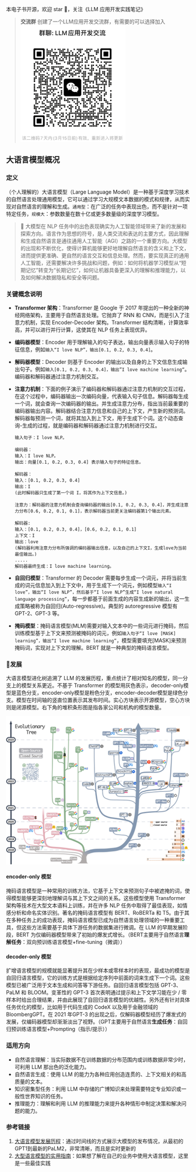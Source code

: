 本电子书开源，欢迎 star 🌟，关注《LLM 应用开发实践笔记》

> **交流群** 创建了一个LLM应用开发交流群，有需要的可以选择加入
![](../images/group.png)

## 大语言模型概况

### 定义
（个人理解的）大语言模型（Large Language Model）是一种基于深度学习技术的自然语言处理通用模型，它可以通过学习大规模文本数据的模式和规律，从而实现对自然语言的理解和生成。`通用型`：在广泛的任务中表现出色，而不是针对一项特定任务，`规模大`：参数数量在数十亿或更多数量级的深度学习模型。

> 🤖️ 大模型在 NLP 任务中的出色表现确实为人工智能领域带来了新的发展和探索方向。语言作为思想的符号，是人类交流和表达的主要方式，因此理解和生成自然语言是通往通用人工智能（AGI）之路的一个重要方向。大模型的出现和不断优化，使得计算机能够更好地理解自然语言的含义和上下文，进而提供更准确、更自然的语言交互和信息处理。然而，要实现真正的通用人工智能，还需要解决许多挑战和问题，例如：如何将机器学习模型从“短期记忆”转变为“长期记忆”，如何让机器具备更深入的理解和推理能力，以及如何解决数据隐私和安全等问题。

### 关键概念说明
- **Transformer 架构**：Transformer 是 Google 于 2017 年提出的一种全新的神经网络架构，主要用于自然语言处理。它抛弃了 RNN 和 CNN，而是引入了注意力机制，实现 Encoder-Decoder 架构。Transformer 结构清晰，计算效率高，并可以进行并行计算，这使其在 NLP 任务上表现优异。

- **编码器模型**：Encoder 用于理解输入的句子表达，输出向量表示输入句子的特征信息，例如`输入“I love NLP”，输出[0.1, 0.2, 0.3, 0.4]`。

- **解码器模型**：Decoder 则基于 Encoder 的输出以及自身的上下文信息生成输出句子。例如`输入[0.1, 0.2, 0.3, 0.4]，输出”I love machine learning“`。编码器和解码器通过注意力机制交互。

- **注意力机制**：下面的例子演示了编码器和解码器通过注意力机制的交互过程，在这个过程中，编码器输出一次编码向量，代表输入句子信息。解码器每生成一个词，就会查询一次编码器的输出。并生成注意力分布，指出当前最重要的编码器输出内容。解码器结合注意力信息和自己的上下文，产生新的预测词。解码器每预测一个词，就将其加入到上下文，用于生成下个词。这个动态查询-生成的过程，就是编码器和解码器通过注意力机制进行交互。
    ```
    输入句子：I love NLP。

    编码器：
    输入：I love NLP。
    输出：向量[0.1, 0.2, 0.3, 0.4] 表示输入句子的特征信息。

    解码器：
    输入：[0.1, 0.2, 0.3, 0.4]  
    输出：I 
    (此时解码器只生成了第一个词 I，将其作为上下文信息。)

    注意力：解码器的注意力机制会查询编码器的输出[0.1, 0.2, 0.3, 0.4]，并生成注意力分布[0.6, 0.2, 0.1, 0.1]，表示解码器当前更关注编码器第1个输出元素。

    解码器:
    输入：[0.1, 0.2, 0.3, 0.4]，[0.6, 0.2, 0.1, 0.1]  
    上下文：I
    输出：love  
    (解码器利用注意力分布所强调的编码器输出信息，以及自己的上下文I，生成love为当前最佳输出。)
    .....
    解码器最终生成：I love machine learning。
    ```
- **自回归模型**：Transformer 的 Decoder 需要每步生成一个词元，并将当前生成的词元信息加入到上下文中，用于生成下一个词元，例如模型`输入“I love”，输出“I love NLP”，然后基于“I love NLP”生成“I love natural language processing”`，每一步都基于前面生成的内容生成新的输出，这一生成策略被称为自回归(Auto-regressive)。典型的 autoregressive 模型有 GPT-2、GPT-3 等。

- **掩码模型**：掩码语言模型(MLM)需要对输入文本中的一些词元进行掩码，然后训练模型基于上下文来预测被掩码的词元，例如`输入句子“I love [MASK] learning”，输出“I love machine learning”`，模型需要填充[MASK]来预测掩码词，实现对上下文的理解。BERT 就是一种典型的掩码语言模型。

### 👏发展
大语言模型进化树追溯了 LLM 的发展历程，重点统计了相对知名的模型，同一分支上的模型关系更近。不基于 Transformer 的模型用灰色表示，decoder-only模型是蓝色分支，encoder-only模型是粉色分支，encoder-decoder模型是绿色分支。模型在时间轴的竖直位置表示其发布时间。实心方块表示开源模型，空心方块则是闭源模型。右下角的堆积条形图是指各家公司和机构的模型数量。

![大语言模型进化树](https://raw.githubusercontent.com/Mooler0410/LLMsPracticalGuide/main/imgs/qr_version.jpg)

#### encoder-only 模型
掩码语言模型是一种常用的训练方法，它基于上下文来预测句子中被遮掩的词，使得模型能够更深刻地理解词与其上下文之间的关系。这些模型使用 Transformer 架构等技术在大型文本语料上训练，并在许多 NLP 任务中取得了最佳表现，如情感分析和命名实体识别。著名的掩码语言模型有 BERT、RoBERTa 和 T5。由于其在多种任务上的成功表现，掩码语言模型已成为自然语言处理领域的一种重要工具，但这些方法需要基于具体下游任务的数据集进行微调。在 LLM 的早期发展阶段，BERT 为仅编码器模型带来了初始的爆发式增长。（BERT主要用于自然语言**理解任务**：双向预训练语言模型+fine-tuning（微调））

#### decoder-only 模型
扩增语言模型的规模就能显著提升其在少样本或零样本时的表现，最成功的模型是自回归语言模型，它的训练方式是根据给定序列中前面的词来生成下一个词。这些模型已被广泛用于文本生成和问答等下游任务。自回归语言模型包括 GPT-3、PaLM 和 BLOOM。变革性的 GPT-3 首次表明通过提示和上下文学习能在少 / 零样本时给出合理结果，并由此展现了自回归语言模型的优越性。另外还有针对具体任务优化的模型，比如用于代码生成的 CodeX 以及用于金融领域的 BloombergGPT。在 2021 年GPT-3 的出现之后，仅解码器模型经历了爆发式的发展，仅编码器模型却渐渐淡出了视野。（GPT主要用于自然语言**生成任务**：自回归预训练语言模型+Prompting（指示/提示））

### 适用方向
* 自然语言理解：当实际数据不在训练数据的分布范围内或训练数据非常少时，可利用 LLM 那出色的泛化能力。 
* 自然语言生成：使用 LLM 的能力为各种应用创造连贯的、上下文相关的和高质量的文本。 
* 知识密集型任务：利用 LLM 中存储的广博知识来处理需要特定专业知识或一般性世界知识的任务。 
* 推理能力：理解和利用 LLM 的推理能力来提升各种情形中制定决策和解决问题的能力。

### 参考链接
1. [大语言模型发展历程](https://briefgpt.xyz/lm)：通过时间线的方式展示大模型的发布情况，从最初的GPT1到最新的PaLM2，非常清晰，而且是实时更新的
2. [大型语言模型的实用指南](https://github.com/Mooler0410/LLMsPracticalGuide)：如果想了解在自己的业务中使用大语言模型，这里是一些最佳实践

